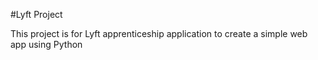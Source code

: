 #Lyft Project

This project is for Lyft apprenticeship application to create a simple web app using Python